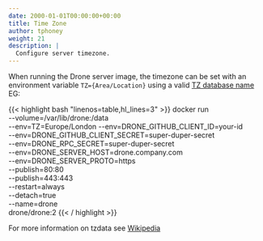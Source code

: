 ```yaml
---
date: 2000-01-01T00:00:00+00:00
title: Time Zone
author: tphoney
weight: 21
description: |
  Configure server timezone.
---
```


When running the Drone server image, the timezone can be set with an environment variable `TZ={Area/Location}` using a valid [TZ database name](https://en.wikipedia.org/wiki/List_of_tz_database_time_zones) EG:

{{< highlight bash "linenos=table,hl_lines=3" >}}
docker run \
  --volume=/var/lib/drone:/data \
  --env=TZ=Europe/London
  --env=DRONE_GITHUB_CLIENT_ID=your-id \
  --env=DRONE_GITHUB_CLIENT_SECRET=super-duper-secret \
  --env=DRONE_RPC_SECRET=super-duper-secret \
  --env=DRONE_SERVER_HOST=drone.company.com \
  --env=DRONE_SERVER_PROTO=https \
  --publish=80:80 \
  --publish=443:443 \
  --restart=always \
  --detach=true \
  --name=drone \
  drone/drone:2
{{< / highlight >}}

For more information on tzdata see [Wikipedia](https://en.wikipedia.org/wiki/Tz_database)
